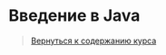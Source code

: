 Введение в Java
====================

>
>[Вернуться к содержанию курса]({{site.baseurl}}/course/content)
>

